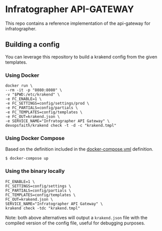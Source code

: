 # Infratographer API-GATEWAY

This repo contains a reference implementation of the api-gateway for infratographer.

## Building a config

You can leverage this repository to build a krakend config from the given templates.

### Using Docker

```shell
docker run \
--rm -it -p "8080:8080" \
-v "$PWD:/etc/krakend" \
-e FC_ENABLE=1 \
-e FC_SETTINGS=config/settings/prod \
-e FC_PARTIALS=config/partials \
-e FC_TEMPLATES=config/templates \
-e FC_OUT=krakend.json \
-e SERVICE_NAME="Infratographer API Gateway" \
devopsfaith/krakend check -t -d -c "krakend.tmpl"
```

### Using Docker Compose

Based on the definition included in the [docker-compose.yml](docker-compose.yml) definition.

```shell
$ docker-compose up
```

### Using the binary locally

```shell
FC_ENABLE=1 \
FC_SETTINGS=config/settings \
FC_PARTIALS=config/partials \
FC_TEMPLATES=config/templates \
FC_OUT=krakend.json \
SERVICE_NAME="Infratographer API Gateway" \
krakend check -tdc "krakend.tmpl"
```

Note: both above alternatives will output a `krakend.json` file with the compiled version of the config file, useful for debugging purposes.
